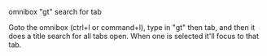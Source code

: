 omnibox "gt" search for tab

Goto the omnibox (ctrl+l or command+l), type in "gt" then tab, and then it does
a title search for all tabs open. When one is selected it'll
focus to that tab.
